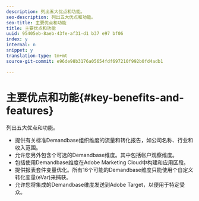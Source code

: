 ```yaml
---
description: 列出五大优点和功能。
seo-description: 列出五大优点和功能。
seo-title: 主要优点和功能
title: 主要优点和功能
uuid: 95405eb-8aeb-43fe-af31-d1 b37 e97 bf06
index: y
internal: n
snippet: y
translation-type: tm+mt
source-git-commit: e96de98b3176a05654fdf697210f992b0fd4adb1

---
```



# 主要优点和功能{#key-benefits-and-features}

列出五大优点和功能。

* 提供有关标准Demandbase组织维度的流量和转化报告，如公司名称、行业和收入范围。
* 允许您另外包含个可选的Demandbase维度。其中包括帐户观察维度。
* 包括使用Demandbase维度在Adobe Marketing Cloud中构建和应用区段。
* 提供报表套件变量优化。所有16个可能的Demandbase维度只能使用个自定义转化变量(eVar)来捕获。
* 允许您将集成的Demandbase维度发送到Adobe Target，以便用于特定受众。

